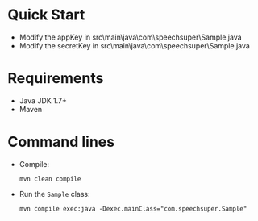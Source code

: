 # Quick Start
- Modify the appKey in src\main\java\com\speechsuper\Sample.java
- Modify the secretKey in src\main\java\com\speechsuper\Sample.java
 
# Requirements
- Java JDK 1.7+
- Maven 

# Command lines
- Compile:
    ```
    mvn clean compile
    ```
- Run the `Sample` class:
   ```
   mvn compile exec:java -Dexec.mainClass="com.speechsuper.Sample"
   ```